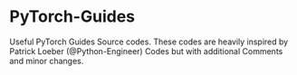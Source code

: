 # PyTorch-Guides
 Useful PyTorch Guides Source codes. These codes are heavily inspired by Patrick Loeber (@Python-Engineer) Codes but with additional Comments and minor changes.
